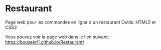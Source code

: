# Restaurant
Page web pour les commandes en ligne d'un restaurant
Outils: HTML5 et CSS3

Vous pouvez voir la page web dans le lien suivant: https://bouzekri1.github.io/Restaurant/

